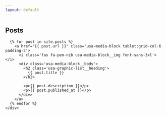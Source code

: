 ```yaml
---
layout: default
---
```


<section class="usa-graphic-list usa-section usa-section--light">
  <div class="grid-container">
    <h1>Posts</h1>
    <div class="usa-graphic-list__row grid-row grid-gap-6">

      {% for post in site.posts %}
        <a href="{{ post.url }}" class='usa-media-block tablet:grid-col-6 padding-3'>
          <i class='fas fa-pen-nib usa-media-block__img font-sans-3xl'></i>
          <div class='usa-media-block__body'>
            <h2 class='usa-graphic-list__heading'>
              {{ post.title }}
            </h2>

            <p>{{ post.description }}</p>
            <p>{{ post.published_at }}</p>
          </div>
        </a>
      {% endfor %}
    </div>
  </div>
</section>
